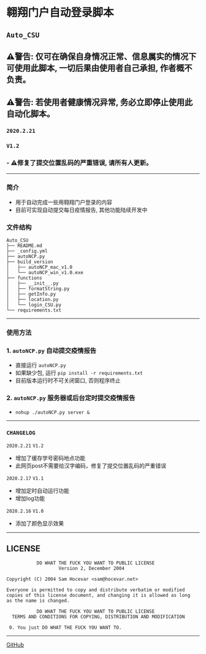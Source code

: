 # 翱翔门户自动登录脚本
## `Auto_CSU`
## ⚠️警告: 仅可在确保自身情况正常、信息属实的情况下可使用此脚本, 一切后果由使用者自己承担, 作者概不负责。
## ⚠️警告: 若使用者健康情况异常, 务必立即停止使用此自动化脚本。

### `2020.2.21`
### `V1.2`
### - ⚠️修复了提交位置乱码的严重错误, 请所有人更新。

---
### 简介
- 用于自动完成一些用翱翔门户登录的内容
- 目前可实现自动提交每日疫情报告, 其他功能陆续开发中

### 文件结构

```
Auto_CSU
├── README.md
├── _config.yml
├── autoNCP.py
├── build_version
│   ├── autoNCP_mac_v1.0
│   └── autoNCP_win_v1.0.exe
├── functions
│   ├── __init__.py
│   ├── formatString.py
│   ├── getInfo.py
│   ├── location.py
│   └── login_CSU.py
└── requirements.txt
```

---

### 使用方法
### 1. `autoNCP.py` 自动提交疫情报告 
- 直接运行 `autoNCP.py`
- 如果缺少包, 运行 `pip install -r requirements.txt`
- 目前版本运行时不可关闭窗口, 否则程序终止  


### 2. `autoNCP.py` 服务器或后台定时提交疫情报告  
- `nohup ./autoNCP.py server &`  


---
### `CHANGELOG`
`2020.2.21`
`V1.2`
- 增加了缓存学号密码地点功能
- 此网页post不需要给汉字编码，修复了提交位置乱码的严重错误

`2020.2.17`
`V1.1`
- 增加定时自动运行功能
- 增加log功能

`2020.2.16`
`V1.0`
- 添加了颜色显示效果

---
## LICENSE
```
           DO WHAT THE FUCK YOU WANT TO PUBLIC LICENSE
                   Version 2, December 2004

Copyright (C) 2004 Sam Hocevar <sam@hocevar.net>

Everyone is permitted to copy and distribute verbatim or modified
copies of this license document, and changing it is allowed as long
as the name is changed.

           DO WHAT THE FUCK YOU WANT TO PUBLIC LICENSE
  TERMS AND CONDITIONS FOR COPYING, DISTRIBUTION AND MODIFICATION

 0. You just DO WHAT THE FUCK YOU WANT TO.
```

---
[GitHub](https://github.com/Steve-Xyh/Auto_CSU)